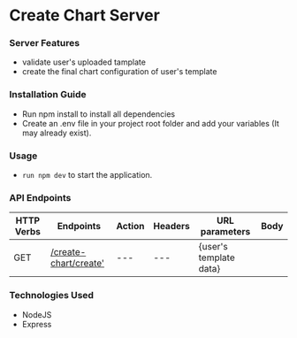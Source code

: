 # Create Chart Server

### Server Features

* validate user's uploaded tamplate
* create the final chart configuration of user's template

### Installation Guide
* Run npm install to install all dependencies
* Create an .env file in your project root folder and add your variables (It may already exist).
 
### Usage
* `run npm dev` to start the application.

### API Endpoints
| HTTP Verbs | Endpoints | Action | Headers | URL parameters | Body
| --- | --- | --- | --- | --- | -- |
| GET | [/create-chart/create'](./src/controllers/createChartController.js) | --- | --- | {user's template data} |

### Technologies Used
* NodeJS
* Express
